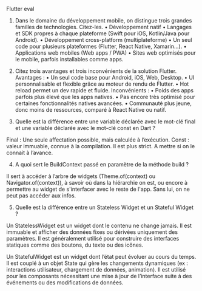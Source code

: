 Flutter eval

1. Dans le domaine du développement mobile, on distingue trois grandes familles de technologies. Citez-les.
   • Développement natif
   • Langages et SDK propres à chaque plateforme (Swift pour iOS, Kotlin/Java pour Android).
   • Développement cross-platform (multiplateforme)
   • Un seul code pour plusieurs plateformes (Flutter, React Native, Xamarin...).
   • Applications web mobiles (Web apps / PWA)
   • Sites web optimisés pour le mobile, parfois installables comme apps.

2. Citez trois avantages et trois inconvénients de la solution Flutter.
   Avantages :
   • Un seul code base pour Android, iOS, Web, Desktop.
   • UI personnalisable et flexible grâce au moteur de rendu de Flutter.
   • Hot reload permet un dev rapide et fluide.
   Inconvénients :
   • Poids des apps parfois plus élevé que les apps natives.
   • Pas encore très optimisé pour certaines fonctionnalités natives avancées.
   • Communauté plus jeune, donc moins de ressources, comparé à React Native ou natif.

3. Quelle est la différence entre une variable déclarée avec le mot-clé final et une variable déclarée avec le mot-clé const en Dart ?

Final : Une seule affectation possible, mais calculée à l’exécution.
Const : valeur immuable, connue à la compilation. Il est plus strict. A mettre si on le connait à l’avance.

4. A quoi sert le BuildContext passé en paramètre de la méthode build ?

Il sert à accéder à l’arbre de widgets (Theme.of(context) ou Navigator.of(context)), à savoir où dans la hiérarchie on est, ou encore à permettre au widget de s'interfacer avec le reste de l'app.
Sans lui, on ne peut pas accéder aux infos.

5. Quelle est la différence entre un Stateless Widget et un Stateful Widget ?

Un StatelessWidget est un widget dont le contenu ne change jamais. Il est immuable et afficher des données fixes ou dérivées uniquement des paramètres. Il est généralement utilisé pour construire des interfaces statiques comme des boutons, du texte ou des icônes.

Un StatefulWidget est un widget dont l’état peut évoluer au cours du temps. Il est couplé à un objet State qui gère les changements dynamiques (ex : interactions utilisateur, chargement de données, animation). Il est utilisé pour les composants nécessitant une mise à jour de l’interface suite à des événements ou des modifications de données.
